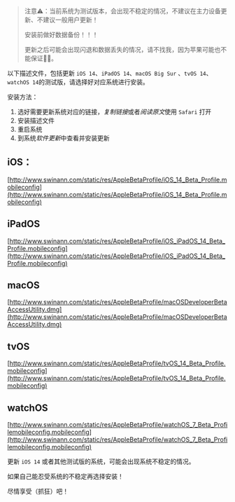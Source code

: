 > 注意⚠️：当前系统为测试版本，会出现不稳定的情况，不建议在主力设备更新、不建议一般用户更新！
>
> 安装前做好数据备份！！！
>
> 更新之后可能会出现闪退和数据丢失的情况，请不找我，因为苹果可能也不能保证🤷‍♂️。

以下描述文件，包括更新 `iOS 14`、`iPadOS 14`、`macOS Big Sur` 、`tvOS 14`、`watchOS 14`的测试版，请选择好对应系统进行安装。

安装方法：

1. 选好需要更新系统对应的链接，*复制链接*或者*阅读原文*使用 `Safari` 打开
2. 安装描述文件
3. 重启系统
4. 到系统*软件更新*中查看并安装更新

## iOS：

[http://www.swinann.com/static/res/AppleBetaProfile/iOS_14_Beta_Profile.mobileconfig](http://www.swinann.com/static/res/AppleBetaProfile/iOS_14_Beta_Profile.mobileconfig)

## iPadOS

[http://www.swinann.com/static/res/AppleBetaProfile/iOS_iPadOS_14_Beta_Profile.mobileconfig](http://www.swinann.com/static/res/AppleBetaProfile/iOS_iPadOS_14_Beta_Profile.mobileconfig)

## macOS

[http://www.swinann.com/static/res/AppleBetaProfile/macOSDeveloperBetaAccessUtility.dmg](http://www.swinann.com/static/res/AppleBetaProfile/macOSDeveloperBetaAccessUtility.dmg)

## tvOS

[http://www.swinann.com/static/res/AppleBetaProfile/tvOS_14_Beta_Profile.mobileconfig](http://www.swinann.com/static/res/AppleBetaProfile/tvOS_14_Beta_Profile.mobileconfig)

## watchOS

[http://www.swinann.com/static/res/AppleBetaProfile/watchOS_7_Beta_Profilemobileconfig.mobileconfig](http://www.swinann.com/static/res/AppleBetaProfile/watchOS_7_Beta_Profilemobileconfig.mobileconfig)



更新 `iOS 14` 或者其他测试版的系统，可能会出现系统不稳定的情况。

如果自己能忍受系统的不稳定再选择安装！

尽情享受（抓狂）吧！